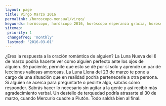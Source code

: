 ```yaml
---
layout: page
title: Virgo Marzo 2016 
permalink: /horoscopo-mensual/virgo/
keywords: horóscopo, horóscopo 2016, horóscopo esperanza gracia, horoscop, horóscopos gratis, horoscopo virgo, horoscopo virgo 2016, Tarot, Astrologia, Zodíaco, virgo, horoscopo gratis, horoscopo del mes 
sitemap:
 priority: 1
 changefreq: 'monthly'
 lastmod: '2016-03-01'
---
```


 ¿Eres la respuesta a la oración romántica de alguien? La Luna Nueva del 8 de marzo podría hacerte ver como alguien perfecto ante los ojos de alguien. Sé paciente, permite que esto se dé por sí solo y aprende un par de lecciones valiosas amorosas. La Luna Llena del 23 de marzo te pone a cargo de una situación que en realidad podría pertenecerle a otra persona. Si alguien se acerca para preguntarte o pedirte algo, sabrás cómo responder. Sabrás hacer lo necesario sin agitar a la gente y así recibir más agradecimiento verbal. Un destello de terquedad podría atrasarte el 30 de marzo, cuando Mercurio cuadre a Plutón. Todo saldrá bien al final.     
